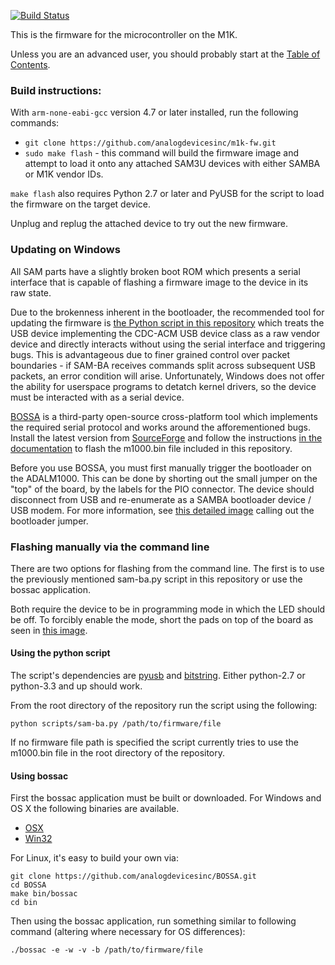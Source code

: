 [![Build Status](https://dev.azure.com/AnalogDevices/OpenSource/_apis/build/status/analogdevicesinc.m1k-fw?branchName=master)](https://dev.azure.com/AnalogDevices/OpenSource/_build/latest?definitionId=21&branchName=master)

This is the firmware for the microcontroller on the M1K.

Unless you are an advanced user, you should probably start at the [Table of
Contents](https://wiki.analog.com/university/tools/m1k).

### Build instructions:

With `arm-none-eabi-gcc` version 4.7 or later installed, run the following
commands:

* `git clone https://github.com/analogdevicesinc/m1k-fw.git`
* `sudo make flash` - this command will build the firmware image and attempt to
  load it onto any attached SAM3U devices with either SAMBA or M1K vendor IDs.

`make flash` also requires Python 2.7 or later and PyUSB for the script to load
the firmware on the target device.

Unplug and replug the attached device to try out the new firmware.

### Updating on Windows

All SAM parts have a slightly broken boot ROM which presents a serial interface
that is capable of flashing a firmware image to the device in its raw state.

Due to the brokenness inherent in the bootloader, the recommended tool for
updating the firmware is [the Python script in this
repository](./scripts/sam-ba.py) which treats the USB device implementing the
CDC-ACM USB device class as a raw vendor device and directly interacts without
using the serial interface and triggering bugs. This is advantageous due to
finer grained control over packet boundaries - if SAM-BA receives commands
split across subsequent USB packets, an error condition will arise.
Unfortunately, Windows does not offer the ability for userspace programs to
detatch kernel drivers, so the device must be interacted with as a serial
device.

[BOSSA](http://www.shumatech.com/web/products/bossa) is a third-party open-source
cross-platform tool which implements the required serial protocol and works
around the afforementioned bugs. Install the latest version from
[SourceForge](http://sourceforge.net/projects/b-o-s-s-a/files/) and follow the
instructions [in the
documentation](http://www.shumatech.com/web/products/bossa) to flash the
m1000.bin file included in this repository.

Before you use BOSSA, you must first manually trigger the bootloader on the
ADALM1000. This can be done by shorting out the small jumper on the "top" of
the board, by the labels for the PIO connector. The device should disconnect
from USB and re-enumerate as a SAMBA bootloader device / USB modem. For more
information, see [this detailed image](http://imgur.com/tOdcnSb) calling out
the bootloader jumper.

### Flashing manually via the command line

There are two options for flashing from the command line. The first is to use
the previously mentioned sam-ba.py script in this repository or use the bossac
application.

Both require the device to be in programming mode in which the LED should be
off. To forcibly enable the mode, short the pads on top of the board as seen in
[this image](https://wiki.analog.com/_media/university/tools/m1k-fw-erase.jpg).

#### Using the python script

The script's dependencies are [pyusb](https://pypi.python.org/pypi/pyusb) and
[bitstring](https://pypi.python.org/pypi/bitstring). Either python-2.7 or
python-3.3 and up should work.

From the root directory of the repository run the script using the following:

	python scripts/sam-ba.py /path/to/firmware/file

If no firmware file path is specified the script currently tries to use the
m1000.bin file in the root directory of the repository.

#### Using bossac

First the bossac application must be built or downloaded. For Windows and OS X
the following binaries are available.

* [OSX](http://bossaosx.s3-website-us-west-2.amazonaws.com/bossac)
* [Win32](https://ci.appveyor.com/project/analogdevicesinc/bossa/build/artifacts)

For Linux, it's easy to build your own via:

	git clone https://github.com/analogdevicesinc/BOSSA.git
	cd BOSSA
	make bin/bossac
	cd bin

Then using the bossac application, run something similar to following command
(altering where necessary for OS differences):

	./bossac -e -w -v -b /path/to/firmware/file
